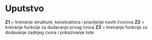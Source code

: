 # Uputstvo 
**Z1** = kreiranje strukture, konstruktora i pravljenje novih čvorova
**Z2** = kreiranje funkcije za dodavanje prvog cvora
**Z3** = kreiranje funkcije za dodavanje zadnjeg cvora i prikazivanje liste
